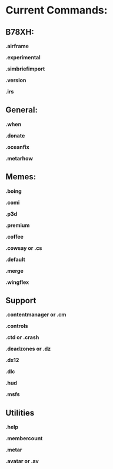 # Current Commands:


## B78XH:

**.airframe**

**.experimental**

**.simbriefimport**

**.version**

**.irs**

## General:

**.when**

**.donate**

**.oceanfix**

**.metarhow**

## Memes:

**.boing**

**.comi**

**.p3d**

**.premium**

**.coffee**

**.cowsay or .cs**

**.default**

**.merge**

**.wingflex**

## Support

**.contentmanager or .cm**

**.controls**

**.ctd or .crash**

**.deadzones or .dz**

**.dx12**

**.dlc**

**.hud**

**.msfs**

## Utilities

**.help**

**.membercount**

**.metar**

**.avatar or .av**

